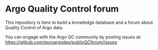 # Argo Quality Control forum

This repository is here to build a knowledge database and a forum about Quality Control of Argo data.

You can engage with the Argo QC community by posting issues at:  
https://github.com/euroargodev/publicQCforum/issues
